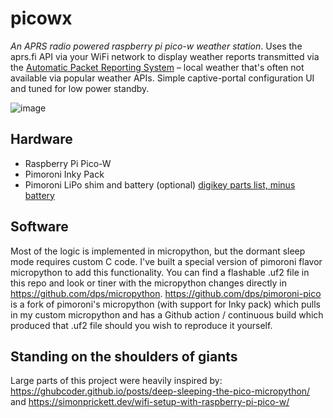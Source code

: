# picowx
_An APRS radio powered raspberry pi pico-w weather station_.
Uses the aprs.fi API via your WiFi network to display weather reports transmitted via the [Automatic Packet Reporting System](https://en.wikipedia.org/wiki/Automatic_Packet_Reporting_System) – local weather that's often not available via popular weather APIs. Simple captive-portal configuration UI and tuned for low power standby.

![image](https://github.com/user-attachments/assets/5d429ddd-7e61-4307-9d12-4549a66b179d)

## Hardware
- Raspberry Pi Pico-W
- Pimoroni Inky Pack
- Pimoroni LiPo shim and battery (optional)
[digikey parts list, minus battery](https://www.digikey.com/en/mylists/list/2R079622OC)

## Software
Most of the logic is implemented in micropython, but the dormant sleep mode requires custom C code. I've built a special version of pimoroni flavor micropython to add this functionality. You can find a flashable .uf2 file in this repo and look or tiner with the micropython changes directly in https://github.com/dps/micropython. https://github.com/dps/pimoroni-pico is a fork of pimoroni's micropython (with support for Inky pack) which pulls in my custom micropython and has a Github action / continuous build which produced that .uf2 file should you wish to reproduce it yourself.

## Standing on the shoulders of giants
Large parts of this project were heavily inspired by:
https://ghubcoder.github.io/posts/deep-sleeping-the-pico-micropython/
and
https://simonprickett.dev/wifi-setup-with-raspberry-pi-pico-w/

